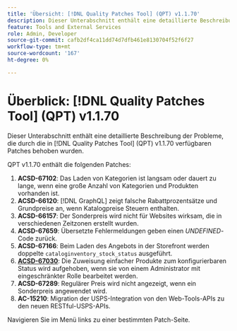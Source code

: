 ```yaml
---
title: 'Übersicht: [!DNL Quality Patches Tool] (QPT) v1.1.70'
description: Dieser Unterabschnitt enthält eine detaillierte Beschreibung der Probleme, die durch die in Version 1.1.70  [!DNL Quality Patches Tool]  Patches behoben wurden.
feature: Tools and External Services
role: Admin, Developer
source-git-commit: cafb2df4ca11dd74d7dfb461e8130704f52f6f27
workflow-type: tm+mt
source-wordcount: '167'
ht-degree: 0%

---
```


# Überblick: [!DNL Quality Patches Tool] (QPT) v1.1.70

Dieser Unterabschnitt enthält eine detaillierte Beschreibung der Probleme, die durch die in [!DNL Quality Patches Tool] (QPT) v1.1.70 verfügbaren Patches behoben wurden.

QPT v1.1.70 enthält die folgenden Patches:
1. **ACSD-67102**: Das Laden von Kategorien ist langsam oder dauert zu lange, wenn eine große Anzahl von Kategorien und Produkten vorhanden ist.
1. **ACSD-66120**: [!DNL GraphQL] zeigt falsche Rabattprozentsätze und Grundpreise an, wenn Katalogpreise Steuern enthalten.
1. **ACSD-66157**: Der Sonderpreis wird nicht für Websites wirksam, die in verschiedenen Zeitzonen erstellt wurden.
1. **ACSD-67659**: Übersetzte Fehlermeldungen geben einen *UNDEFINED*-Code zurück.
1. **ACSD-67166**: Beim Laden des Angebots in der Storefront werden doppelte `cataloginventory_stock_status` ausgeführt.
1. **[ACSD-67030](/help/tools/quality-patches-tool/patches-available-in-qpt/v1-1-70/acsd-67030.md)**: Die Zuweisung einfacher Produkte zum konfigurierbaren Status wird aufgehoben, wenn sie von einem Administrator mit eingeschränkter Rolle bearbeitet werden.
1. **ACSD-67289**: Regulärer Preis wird nicht angezeigt, wenn ein Sonderpreis angewendet wird.
1. **AC-15210**: Migration der USPS-Integration von den Web-Tools-APIs zu den neuen RESTful-USPS-APIs.

Navigieren Sie im Menü links zu einer bestimmten Patch-Seite.
